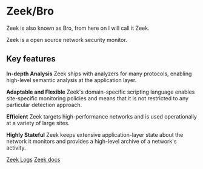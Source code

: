 # Zeek/Bro
Zeek is also known as Bro, from here on I will call it Zeek. 

Zeek is a open source network security monitor.

## Key features 
**In-depth Analysis** Zeek ships with analyzers for many protocols, enabling high-level semantic analysis at the application layer.
    
**Adaptable and Flexible** Zeek's domain-specific scripting language enables site-specific monitoring policies and means that it is not restricted to any particular detection approach.
    
**Efficient** Zeek targets high-performance networks and is used operationally at a variety of large sites.
    
**Highly Stateful** Zeek keeps extensive application-layer state about the network it monitors and provides a high-level archive of a network's activity.



[Zeek Logs](https://www.zeek.org/) 
[Zeek docs](https://docs.zeek.org/en/current/)